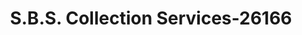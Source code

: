 ---
f_zip-code: 6702
f_state-code: CT
title: S.B.S. Collection Services-26166
f_phone: 203-753-6630
f_city-only: Box 81 Oakvill
f_address: P.O. Box 81 Oakvill
f_location-unique-id: '26166'
slug: s.b.s.-collection-services-26166
updated-on: '2024-05-30T13:46:58.046Z'
created-on: '2024-05-30T13:36:59.803Z'
published-on: '2024-05-30T13:54:32.469Z'
f_city-state: cms/city/box-81-oakvill-ct.md
f_company: cms/company/s.b.s.-collection-services.md
f_state: cms/state/connecticut.md
layout: '[payday-loan].html'
tags: payday-loan
---
